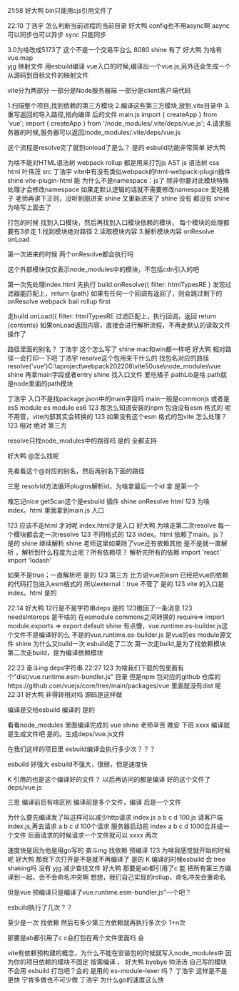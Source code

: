 21:58
好大鸭
bin只能用cjs引用文件了 


22:10
丁浩宇
怎么判断当前进程的当前目录 
好大鸭
config也不用async啊 
async 可以同步也可以异步
sync 只能同步





3.0为啥改成5173了 这个不是一个交易平台么 
8080
shine
有了 
好大鸭
为啥有vue.map  
yjg
映射文件 
用esbuild编译 vue入口的时候,编译出一个vue.js,另外还会生成一个从源码到目标文件的映射文件

vite分为两部分
一部分是Node服务器端
一部分是client客户端代码

1.扫描整个项目,找到依赖的第三方模块
2.编译这些第三方模块,放到.vite目录中
3.重写返回的导入路径,指向编译 后的文件 main.js
import { createApp } from 'vue';
import { createApp } from '/node_modules/.vite/deps/vue.js';
4.请求服务器的时候,服务器可以返回/node_modules/.vite/deps/vue.js



这个流程是resolve完了就到onload了是么？ 
是的
esbuild功能非常简单
好大鸭




为啥不能对HTML语法树 
webpack rollup 都是用来打包js
AST
js 语法树
css  
html 
叶伟茂
src 
丁浩宇
vite中有没有类似webpack的html-webpack-plugin插件 
shine
vite-plugin-html 
能
为什么不是namespace：js了 
除非你要对此模块特殊 处理才会修改namespace
如果走默认逻辑的话就不需要修改namespace
爱吃橘子
老师再讲下正则，没听到刚进来 
shine
又重新进来了 
shine
没有 都没有 
shine
为啥写上面去了 



打包的时候 
找到入口模块，然后再找到入口模块依赖的模块，
每个模块的处理都要有3步走
1.找到模块绝对路径
2.读取模块内容
3.解析模块内容
onResolve onLoad


第一次进来的时候 两个onResolve都会执行吗 


这个外部模块仅仅表示node_modules中的模块，不包括cdn引入的吧 

第一次先处理index.html
先执行 build.onResolve({ filter: htmlTypesRE }
发现过滤器能匹配上，return {path}
如果有任何一个回调有返回了，则会跳过剩下的onResolve
webpack bail rollup first

走build.onLoad({ filter: htmlTypesRE
过滤匹配上，执行回调，返回 return {contents}
如果onLoad返回内容，直接会进行解析流程，不再走默认的读取文件操作了



路径里面的别名？ 
丁浩宇
这个怎么写了 
shine
mac和win都一样吧 
好大鸭
相对路径一会打印一下吧 
丁浩宇
resolve这个包用来干什么的 
找包名对应的路径
resolve('vue')C:\aproject\webpack202208\vite50use\node_modules\vue
shine
再拿main字段或者entry 
shine
找入口文件 
爱吃橘子
pathLib是啥 
path就是node里面的path模块

丁浩宇
入口不是找package.json中的main字段吗 
main一般是commonjs 或者是es5
module es module es6
123
那怎么知道安装的npm 包油没有esm 格式的 呢 
 不用管，vite内部其实会转换的
123
如果没有这个esm 格式的包vite 怎么处理？ 
123
相对 绝对 第三方 


resolve只找node_modules中的路径吗 是的
全都支持

好大鸭
@怎么找呢 

先看看这个@对应的别名，然后再别名下面的路径


三思
resolvId方法循环plugins解析id，为啥拿最后一个id 
拿 是第一个






难忘记nice
getScan这个是esbuild 插件
shine
onResolve html 
123
为啥 index。html 里面拿到main.js 入口 

123
应该不走html 才对呢 
index.html才是入口
好大鸭
为啥走第二次resolve 
每一个模块都会走一次resolve
123
不同格式的 
123
index。html 依赖了main。js？ 是的
shine
继续解析 
shine
老师这里如果除了vue还有依赖其他 是不是就一直解析
，解析到什么程度为止呢？所有依赖项？ 
解析完所有的依赖
import 'react'
import 'lodash'

如果不是true；一直解析吧 是的
123
第三方 比方说vue的esm 已经把vue的依赖的代码打包进入esm格式的 所以external：true 不管了
是的 
123
vite 的入口是index。html 
是的





22:14
好大鸭
12行是不是字符串deps 是的
123撤回了一条消息
123
needsInterops 是干啥的 在esmodule commons之间转换的
require=> import
module.exports => export default
shine
有点懵，vue.runtime.es-builder.js这个文件不是编译好的么 
不是的vue.runtime.es-builder.js 是vue的es module源文件
shine
为什么又build一次 
esbuild走了二次
第一次走build,是为了找依赖模块
第二次走build，是为编译依赖模块


22:23
奋斗ing
deps字符串 
22:27
123
为啥我们下载的包里面有个"dist/vue.runtime.esm-bundler.js" 目录 但是npm 包对应的github 仓库的https://github.com/vuejs/core/tree/main/packages/vue 里面就没有dist 呢 
22:31
好大鸭
非得转相对吗 源码是这样做


编译是交给esbuild 编译的 是的



看看node_modules 里面编译完成的  vue 
shine
老师辛苦 晚安 下班 
xxxx
编译就是生成文件吧 是的。生成deps/vue.js文件

在我们这样的项目里
esbuild编译会执行多少次？？？



esbuild 好强大 
esbuild不强大，很弱，但是速度快

K
 引用的也是这个编译好的文件？
 以后再访问的都是编译 好的这个文件了deps/vue.js

三思
编译前后有啥区别 
编译前是多个文件，编译 后是一个文件

为什么要先编译发了叫这样可以减少http请求
index.js  a  b c d 100.js
请客户端index.js,再去请求 a b c d 100个请求
服务器启动前
index  a b c d  1000合并成一个文件
后面请求的时候请求一个文件就可以
xxxx
两次 



速度快是因为他是用go写的 
奋斗ing
找依赖 预编译 
123
为啥我感觉就开始的时候呢 
好大鸭
那我下次打开是不是就不再编译了 是的
K
编译的时候esbuild 会 tree shaking吗 没有
yjg
减少查找文件 
好大鸭
那要是ab都引用了c 
能
把所有第三方编译到一起，会不会命名冲突啊 
想想，我们自己实现的rollup，命名冲突会重命名


但是vue 预编译只是编译了vue.runtime.esm-bundler.js"一个吧？ 

esbuild执行了几次？？

至少是一次
找依赖
然后有多少第三方依赖就再执行多次少
1+n次


那要是ab都引用了c c会打包在两个文件里面吗 
会


vite有依赖预构建的概念，为什么不能在安装包的时候就写入node_modules中 
因为你的项目依赖的模块不固定
按需编译 ，
好大鸭
byebye 
帅汤汤
自己写的模块不会用 esbuild 打包吧？会的
是用的 es-module-lexer 吗？ 
丁浩宇
这样是不是更快 
宁肯多做也不可少做 
丁浩宇
为什么go的速度这么快 
